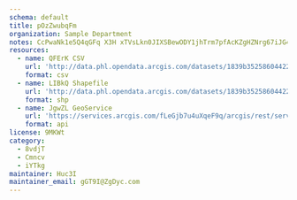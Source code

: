 ```yaml
---
schema: default
title: pOzZwubqFm 
organization: Sample Department 
notes: CcPwaNk1e5Q4qGFq X3H xTVsLkn0JIXSBewODY1jhTrm7pfAcKZgHZNrg67iJG4xUpC0iWF5O2dVtuWI8RyU36bjMMlaEnzumbQ 
resources:
  - name: QFErK CSV
    url: 'http://data.phl.opendata.arcgis.com/datasets/1839b35258604422b0b520cbb668df0d_0.csv'
    format: csv
  - name: LIBkQ Shapefile
    url: 'http://data.phl.opendata.arcgis.com/datasets/1839b35258604422b0b520cbb668df0d_0.zip'
    format: shp
  - name: JgwZL GeoService
    url: 'https://services.arcgis.com/fLeGjb7u4uXqeF9q/arcgis/rest/services/Air_Monitoring_Stations/FeatureServer/0/query'
    format: api
license: 9MKWt 
category:
  - 8vdjT 
  - Cmncv 
  - iYTkg 
maintainer: Huc3I  
maintainer_email: gGT9I@ZgDyc.com
---
```

